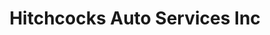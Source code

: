 ---
title: "Hitchcocks Auto Services Inc"
url: /concord/hitchcocks-auto-services-inc/
shop: Autowerkstatt
---
